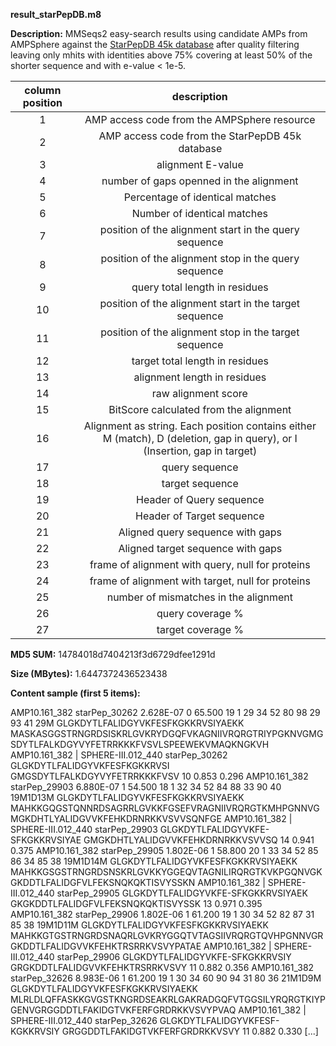 **result_starPepDB.m8**

**Description:**	MMSeqs2 easy-search results using candidate AMPs from AMPSphere against
                        the [StarPepDB 45k database](http://mobiosd-hub.com/starpep/) after quality
                        filtering leaving only mhits with identities above 75% covering at least
                        50% of the shorter sequence and with e-value < 1e-5.

| **column position** | **description** |
| :---: | :---: |
| 1 | AMP access code from the AMPSphere resource |
| 2 | AMP access code from the StarPepDB 45k database |
| 3 | alignment E-value |
| 4 | number of gaps openned in the alignment |
| 5 | Percentage of identical matches |
| 6 | Number of identical matches |
| 7 | position of the alignment start in the query sequence |
| 8 | position of the alignment stop in the query sequence  |
| 9 | query total length in residues |
| 10 | position of the alignment start in the target sequence |
| 11 | position of the alignment stop in the target sequence |
| 12 | target total length in residues |
| 13 | alignment length in residues |
| 14 | raw alignment score |
| 15 | BitScore calculated from the alignment |
| 16 | Alignment as string. Each position contains either M (match), D (deletion, gap in query), or I (Insertion, gap in target) |
| 17 | query sequence |
| 18 | target sequence |
| 19 | Header of Query sequence |
| 20 | Header of Target sequence |
| 21 | Aligned query sequence with gaps |
| 22 | Aligned target sequence with gaps |
| 23 | frame of alignment with query, null for proteins |
| 24 | frame of alignment with target, null for proteins |
| 25 | number of mismatches in the alignment |
| 26 | query coverage % |
| 27 | target coverage % |


**MD5 SUM:**	14784018d7404213f3d6729dfee1291d

**Size (MBytes):**	1.6447372436523438

**Content sample (first 5 items):**

AMP10.161_382	starPep_30262	2.628E-07	0	65.500	19	1	29	34	52	80	98	29	93	41	29M	GLGKDYTLFALIDGYVKFESFKGKKRVSIYAEKK	MASKASGGSTRNGRDSISKRLGVKRYDGQFVKAGNIIVRQRGTRIYPGKNVGMGSDYTLFALKDGYVYFETRRKKKFVSVLSPEEWEKVMAQKNGKVH	AMP10.161_382 | SPHERE-III.012_440	starPep_30262	GLGKDYTLFALIDGYVKFESFKGKKRVSI	GMGSDYTLFALKDGYVYFETRRKKKFVSV			10	0.853	0.296
AMP10.161_382	starPep_29903	6.880E-07	1	54.500	18	1	32	34	52	84	88	33	90	40	19M1D13M	GLGKDYTLFALIDGYVKFESFKGKKRVSIYAEKK	MAHKKGQGSTQNNRDSAGRRLGVKKFGSEFVRAGNIIVRQRGTKMHPGNNVGMGKDHTLYALIDGVVKFEHKDRNRKKVSVVSQNFGE	AMP10.161_382 | SPHERE-III.012_440	starPep_29903	GLGKDYTLFALIDGYVKFE-SFKGKKRVSIYAE	GMGKDHTLYALIDGVVKFEHKDRNRKKVSVVSQ			14	0.941	0.375
AMP10.161_382	starPep_29905	1.802E-06	1	58.800	20	1	33	34	52	85	86	34	85	38	19M1D14M	GLGKDYTLFALIDGYVKFESFKGKKRVSIYAEKK	MAHKKGSGSTRNGRDSNSKRLGVKKYGGEQVTAGNILIRQRGTKVKPGQNVGKGKDDTLFALIDGFVLFEKSNQKQKTISVYSSKN	AMP10.161_382 | SPHERE-III.012_440	starPep_29905	GLGKDYTLFALIDGYVKFE-SFKGKKRVSIYAEK	GKGKDDTLFALIDGFVLFEKSNQKQKTISVYSSK			13	0.971	0.395
AMP10.161_382	starPep_29906	1.802E-06	1	61.200	19	1	30	34	52	82	87	31	85	38	19M1D11M	GLGKDYTLFALIDGYVKFESFKGKKRVSIYAEKK	MAHKKGTGSTRNGRDSNAQRLGVKRYGGQTVTAGSIIVRQRGTQVHPGNNVGRGKDDTLFALIDGVVKFEHKTRSRRKVSVYPATAE	AMP10.161_382 | SPHERE-III.012_440	starPep_29906	GLGKDYTLFALIDGYVKFE-SFKGKKRVSIY	GRGKDDTLFALIDGVVKFEHKTRSRRKVSVY			11	0.882	0.356
AMP10.161_382	starPep_32626	8.983E-06	1	61.200	19	1	30	34	60	90	94	31	80	36	21M1D9M	GLGKDYTLFALIDGYVKFESFKGKKRVSIYAEKK	MLRLDLQFFASKKGVGSTKNGRDSEAKRLGAKRADGQFVTGGSILYRQRGTKIYPGENVGRGGDDTLFAKIDGTVKFERFGRDRKKVSVYPVAQ	AMP10.161_382 | SPHERE-III.012_440	starPep_32626	GLGKDYTLFALIDGYVKFESF-KGKKRVSIY	GRGGDDTLFAKIDGTVKFERFGRDRKKVSVY			11	0.882	0.330
[...]
